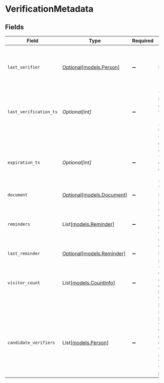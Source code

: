 # VerificationMetadata


## Fields

| Field                                                                                                    | Type                                                                                                     | Required                                                                                                 | Description                                                                                              | Example                                                                                                  |
| -------------------------------------------------------------------------------------------------------- | -------------------------------------------------------------------------------------------------------- | -------------------------------------------------------------------------------------------------------- | -------------------------------------------------------------------------------------------------------- | -------------------------------------------------------------------------------------------------------- |
| `last_verifier`                                                                                          | [Optional[models.Person]](../models/person.md)                                                           | :heavy_minus_sign:                                                                                       | N/A                                                                                                      | {<br/>"name": "George Clooney",<br/>"obfuscatedId": "abc123"<br/>}                                       |
| `last_verification_ts`                                                                                   | *Optional[int]*                                                                                          | :heavy_minus_sign:                                                                                       | The unix timestamp of the verification (in seconds since epoch UTC).                                     |                                                                                                          |
| `expiration_ts`                                                                                          | *Optional[int]*                                                                                          | :heavy_minus_sign:                                                                                       | The unix timestamp of the verification expiration if applicable (in seconds since epoch UTC).            |                                                                                                          |
| `document`                                                                                               | [Optional[models.Document]](../models/document.md)                                                       | :heavy_minus_sign:                                                                                       | N/A                                                                                                      |                                                                                                          |
| `reminders`                                                                                              | List[[models.Reminder](../models/reminder.md)]                                                           | :heavy_minus_sign:                                                                                       | Info about all outstanding verification reminders for the document if exists.                            |                                                                                                          |
| `last_reminder`                                                                                          | [Optional[models.Reminder]](../models/reminder.md)                                                       | :heavy_minus_sign:                                                                                       | N/A                                                                                                      |                                                                                                          |
| `visitor_count`                                                                                          | List[[models.CountInfo](../models/countinfo.md)]                                                         | :heavy_minus_sign:                                                                                       | Number of visitors to the document during included time periods.                                         |                                                                                                          |
| `candidate_verifiers`                                                                                    | List[[models.Person](../models/person.md)]                                                               | :heavy_minus_sign:                                                                                       | List of potential verifiers for the document e.g. old verifiers and/or users with view/edit permissions. |                                                                                                          |